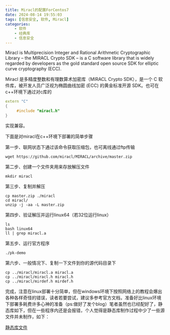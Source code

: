 ```yaml
---
title: Miracl的配置ForCentos7
date: 2024-08-14 19:55:03
tags: [信息安全, 软件, Miracl]
categories: 
	- 软件
	- 经典库
	- 信息安全
---
```

Miracl is Multiprecision Integer and Rational Arithmetic Cryptographic Library – the MIRACL Crypto SDK – is a C software library that is widely regarded by developers as the gold standard open source SDK for elliptic curve cryptography (ECC).

Miracl 是多精度整数和有理数算术加密库（MIRACL Crypto SDK），是一个 C 软件库，被开发人员广泛视为椭圆曲线加密 (ECC) 的黄金标准开源 SDK。也可在c++环境下通过对c库的

```cpp
extern "C"
{
     #include "miracl.h"
}
```

实现兼容。

下面是对miracl在c++环境下部署的简单步骤

第一步、联网状态下通过该命令获取压缩包，也可离线通过ftp传输

`````shell
wget https://github.com/miracl/MIRACL/archive/master.zip
`````

第二步、创建一个文件夹用来存放解压文件

```shell
mkdir miracl
```

第三步、复制并解压

```shell
cp master.zip ./miracl
cd miracl/
unzip -j -aa -L master.zip
```

第四步、验证解压并运行linux64（若32位运行linux）

```shell
ls
bash linux64
ll | grep miracl.a
```

第五步、运行官方程序

```shell
./pk-demo
```

第六步、一般情况下、复制一下文件到你的源代码目录下

````shell
cp ../miracl/miracl.a miracl.a
cp ../miracl/miracl.h miracl.h
cp ../miracl/mirdef.h mirdef.h
````

完成，注意在linux部署十分简单，但在windows环境下按照网络上的教程会爆出各种各样奇怪的错误，读者若要尝试，建议多参考官方文档，准备好比linux环境下部署多耗费许多心神的准备（ps:做好了发个blog）笔者虽然也已经配好了，静态库如下，但在一些程序内还是会报错，个人觉得是静态库制作过程中少了一些源文件并未制作，如下：

[静态库文件](https://1drv.ms/f/s!Ap-enY7ckLANgoNMIQysXRVS8LdGyQ)